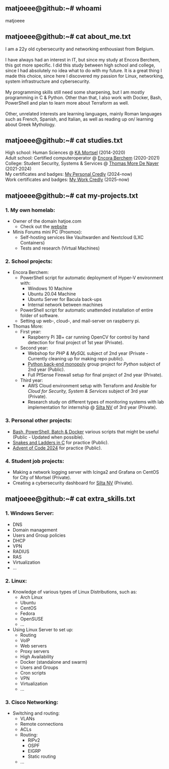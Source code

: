 ## matjoeee@github:~# whoami
matjoeee

## matjoeee@github:~# cat about_me.txt
I am a 22y old cybersecurity and networking enthousiast from Belgium. <br><br>
I have always had an interest in IT, but since my study at Encora Berchem, this got more specific. I did this study between high school and college, since I had absolutely no idea what to do with my future. It is a great thing I made this choice, since here I discovered my passion for Linux, networking, system infrastructure and cybersecurity. <br><br>
My programming skills still need some sharpening, but I am mostly programming in C & Python. Other than that, I also work with Docker, Bash, PowerShell and plan to learn more about Terraform as well.<br><br>
Other, unrelated interests are learning languages, mainly Roman languages such as French, Spanish, and Italian, as well as reading up on/ learning about Greek Mythology.

## matjoeee@github:~# cat studies.txt
High school: Human Sciences @ [KA Mortsel](https://www.kamortsel.be/) (2014-2020) <br>
Adult school: Certified computeroperator @ [Encora Berchem](https://cvoencora.stedelijkonderwijs.be/) (2020-2021) <br>
College: Student Security, Systems & Services @ [Thomas More De Nayer](https://thomasmore.be/nl/campus-de-nayer) (2021-2024) <br>
My certificates and badges: [My Personal Credly](https://www.credly.com/users/matthew-wuyts) (2024-now) <br>
Work certificates and badges: [My Work Credly](https://www.credly.com/users/matthew-wuyts.bf49e026) (2025-now)

## matjoeee@github:~# cat my-projects.txt
### 1. My own homelab:
- Owner of the domain hatjoe.com
  - Check out the [website](https://about.hatjoe.com)
- Minis Forums mini PC (Proxmox):
  - Self-hosting services like Vaultwarden and Nextcloud (LXC Containers)
  - Tests and research (Virtual Machines)
### 2. School projects:
- Encora Berchem:
  - PowerShell script for automatic deployment of Hyper-V environment with:
    - Windows 10 Machine
    - Ubuntu 20.04 Machine
    - Ubuntu Server for Bacula back-ups
    - Internal network between machines
  - PowerShell script for automatic unattended installation of entire folder of software.
  - Setting up web-, cloud-, and mail-server on raspberry pi.
- Thomas More:
  - First year:
    - Raspberry Pi 3B+ car running OpenCV for control by hand detection for final project of 1st year (Private).
  - Second year:
    - Webshop for *PHP & MySQL* subject of 2nd year (Private - Currently cleaning up for making repo public).
    - [Python back-end monopoly](https://github.com/Python-Project-Thomas-More-year-2/backend-flask-Python-Project-Thomas-More-year-2) group project for *Python* subject of 2nd year (Public). 
    - Full PfSense Firewall setup for final project of 2nd year (Private).
  - Third year:
    - AWS Cloud environment setup with Terraform and Ansible for *Cloud for Security, System & Services* subject of 3rd year (Private).
    - Research study on different types of monitoring systems with lab implementation for internship @ [Silta NV](https://silta-ict.be/) of 3rd year (Private).
### 3. Personal other projects:
- [Bash, PowerShell, Batch & Docker](https://github.com/matjoeee/Scripting) various scripts that might be useful (Public - Updated when possible).
- [Snakes and Ladders in C](https://github.com/matjoeee/C_Snakes-and-Ladders) for practice (Public).
- [Advent of Code 2024](https://github.com/matjoeee/AoC-2024) for practice (Public).
### 4. Student job projects:
- Making a network logging server with Icinga2 and Grafana on CentOS for City of Mortsel (Private).
- Creating a cybersecurity dashboard for [Silta NV](https://silta-ict.be/) (Private).

## matjoeee@github:~# cat extra_skills.txt
### 1. Windows Server:
- DNS
- Domain management
- Users and Group policies
- DHCP
- VPN
- RADIUS
- RAS
- Virtualization
- ...
### 2. Linux:
- Knowledge of various types of Linux Distributions, such as:
  - Arch Linux
  - Ubuntu
  - CentOS
  - Fedora
  - OpenSUSE
  - ...
- Using Linux Server to set up:
  - Routing
  - VoIP
  - Web servers
  - Proxy servers
  - High Availability
  - Docker (standalone and swarm)
  - Users and Groups
  - Cron scripts
  - VPN
  - Virtualization
  - ...
### 3. Cisco Networking:
- Switching and routing:
  - VLANs
  - Remote connections
  - ACLs
  - Routing:
    - RIPv2
    - OSPF
    - EIGRP
    - Static routing
  - ...
